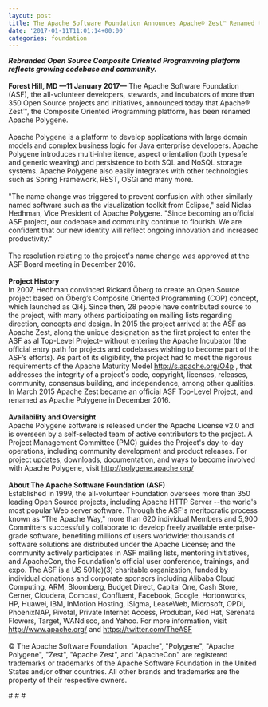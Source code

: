 ```yaml
---
layout: post
title: The Apache Software Foundation Announces Apache® Zest™ Renamed to Apache Polygene
date: '2017-01-11T11:01:14+00:00'
categories: foundation
---
```

<div><strong><em>Rebranded Open Source Composite Oriented Programming platform reflects growing codebase and community.</em></strong></div> 
  <div><strong><br /></strong></div> 
  <div><strong>Forest Hill, MD —11 January 2017—</strong> The Apache Software Foundation (ASF), the all-volunteer developers, stewards, and incubators of more than 350 Open Source projects and initiatives, announced today that Apache® Zest™, the Composite Oriented Programming platform, has been renamed Apache Polygene.</div> 
  <div><br /></div> 
  <div>Apache Polygene is a platform to develop applications with large domain models and complex business logic for Java enterprise developers. Apache Polygene introduces multi-inheritence, aspect orientation (both typesafe and generic weaving) and persistence to both SQL and NoSQL storage systems. Apache Polygene also easily integrates with other technologies such as Spring Framework, REST, OSGi and many more.</div> 
  <div><br /></div> 
  <div>&quot;The name change was triggered to prevent confusion with other similarly named software such as the visualization toolkit from Eclipse,&quot; said Niclas Hedhman, Vice President of Apache Polygene. &quot;Since becoming an official ASF project, our codebase and community continue to flourish. We are confident that our new identity will reflect ongoing innovation and increased productivity.&quot;</div> 
  <div><br /></div> 
  <div>The resolution relating to the project's name change was approved at the ASF Board meeting in December 2016.</div> 
  <div><br /></div> 
  <div><strong>Project History</strong></div> 
  <div>In 2007, Hedhman convinced Rickard Öberg to create an Open Source project based on Öberg’s Composite Oriented Programming (COP) concept, which launched as Qi4j. Since then, 28 people have contributed source to the project, with many others participating on mailing lists regarding direction, concepts and design. In 2015 the project arrived at the ASF as Apache Zest, along the unique designation as the first project to enter the ASF as al Top-Level Project– without entering the Apache Incubator (the official entry path for projects and codebases wishing to become part of the ASF’s efforts). As part of its eligibility, the project had to meet the rigorous requirements of the Apache Maturity Model <a href="http://s.apache.org/O4p">http://s.apache.org/O4p</a> , that addresses the integrity of a project's code, copyright, licenses, releases, community, consensus building, and independence, among other qualities. In March 2015 Apache Zest became an official ASF Top-Level Project, and renamed as Apache Polygene in December 2016.</div> 
  <div><br /></div> 
  <div><strong>Availability and Oversight</strong></div> 
  <div>Apache Polygene software is released under the Apache License v2.0 and is overseen by a self-selected team of active contributors to the project. A Project Management Committee (PMC) guides the Project's day-to-day operations, including community development and product releases. For project updates, downloads, documentation, and ways to become involved with Apache Polygene, visit <a href="http://polygene.apache.org/">http://polygene.apache.org/</a></div> 
  <div><br /></div> 
  <div><strong>About The Apache Software Foundation (ASF)</strong></div> 
  <div>Established in 1999, the all-volunteer Foundation oversees more than 350 leading Open Source projects, including Apache HTTP Server --the world's most popular Web server software. Through the ASF's meritocratic process known as &quot;The Apache Way,&quot; more than 620 individual Members and 5,900 Committers successfully collaborate to develop freely available enterprise-grade software, benefiting millions of users worldwide: thousands of software solutions are distributed under the Apache License; and the community actively participates in ASF mailing lists, mentoring initiatives, and ApacheCon, the Foundation's official user conference, trainings, and expo. The ASF is a US 501(c)(3) charitable organization, funded by individual donations and corporate sponsors including Alibaba Cloud Computing, ARM, Bloomberg, Budget Direct, Capital One, Cash Store, Cerner, Cloudera, Comcast, Confluent, Facebook, Google, Hortonworks, HP, Huawei, IBM, InMotion Hosting, iSigma, LeaseWeb, Microsoft, OPDi, PhoenixNAP, Pivotal, Private Internet Access, Produban, Red Hat, Serenata Flowers, Target, WANdisco, and Yahoo. For more information, visit <a href="http://www.apache.org/">http://www.apache.org/</a> and <a href="https://twitter.com/TheASF">https://twitter.com/TheASF</a></div> 
  <div><br /></div> 
  <div>© The Apache Software Foundation. &quot;Apache&quot;, &quot;Polygene&quot;, &quot;Apache Polygene&quot;, &quot;Zest&quot;, &quot;Apache Zest&quot;, and &quot;ApacheCon&quot; are registered trademarks or trademarks of the Apache Software Foundation in the United States and/or other countries. All other brands and trademarks are the property of their respective owners.</div> 
  <div> 
    <p># # #</p> 
  </div>
